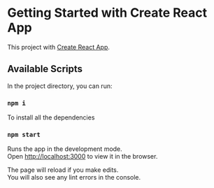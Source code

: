 # Getting Started with Create React App

This project with [Create React App](https://github.com/facebook/create-react-app).

## Available Scripts

In the project directory, you can run:

### `npm i`
To install all the dependencies 
### `npm start`

Runs the app in the development mode.\
Open [http://localhost:3000](http://localhost:3000) to view it in the browser.

The page will reload if you make edits.\
You will also see any lint errors in the console.
